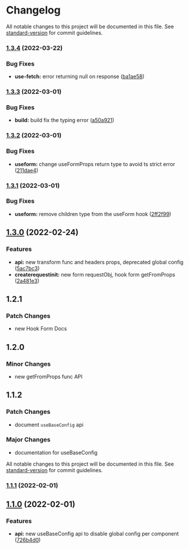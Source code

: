 # Changelog

All notable changes to this project will be documented in this file. See [standard-version](https://github.com/conventional-changelog/standard-version) for commit guidelines.

### [1.3.4](https://github.com/wai-lin/forma-js/compare/v1.3.3...v1.3.4) (2022-03-22)


### Bug Fixes

* **use-fetch:** error returning null on response ([ba1ae58](https://github.com/wai-lin/forma-js/commit/ba1ae5863d6f1612ce8ba2dd00d2e0a93796b1dd))

### [1.3.3](https://github.com/wai-lin/forma-js/compare/v1.3.2...v1.3.3) (2022-03-01)


### Bug Fixes

* **build:** build fix the typing error ([a50a921](https://github.com/wai-lin/forma-js/commit/a50a921067952f17b0cb257bd44f2965e7e49eba))

### [1.3.2](https://github.com/wai-lin/forma-js/compare/v1.3.1...v1.3.2) (2022-03-01)


### Bug Fixes

* **useform:** change useFormProps return type to avoid ts strict error ([211dae4](https://github.com/wai-lin/forma-js/commit/211dae44d93c0b51ef02f955eea78cde277743fa))

### [1.3.1](https://github.com/wai-lin/forma-js/compare/v1.3.0...v1.3.1) (2022-03-01)


### Bug Fixes

* **useform:** remove children type from the useForm hook ([2ff2f99](https://github.com/wai-lin/forma-js/commit/2ff2f9921f8d5da3f31ae51e8a175a2038bc5b8b))

## [1.3.0](https://github.com/wai-lin/forma-js/compare/v1.1.1...v1.3.0) (2022-02-24)


### Features

* **api:** new transform func and headers props, deprecated global config ([5ac7bc3](https://github.com/wai-lin/forma-js/commit/5ac7bc341f421f06f4e401498003616bc3808b48))
* **createrequestinit:** new form requestObj, hook form getFromProps ([2a481e3](https://github.com/wai-lin/forma-js/commit/2a481e3ab18f2d300d2764ba0f2a10cce1f41e4d))

## 1.2.1

### Patch Changes

- new Hook Form Docs

## 1.2.0

### Minor Changes

- new getFromProps func API

## 1.1.2

### Patch Changes

- document `useBaseConfig` api

### Major Changes

- documentation for useBaseConfig

All notable changes to this project will be documented in this file. See [standard-version](https://github.com/conventional-changelog/standard-version) for commit guidelines.

### [1.1.1](https://github.com/wai-lin/forma-js/compare/v1.0.5...v1.1.1) (2022-02-01)

## [1.1.0](https://github.com/wai-lin/forma-js/compare/v1.0.3...v1.1.0) (2022-02-01)

### Features

- **api:** new useBaseConfig api to disable global config per component ([726b4d0](https://github.com/wai-lin/forma-js/commit/726b4d0a44d9d7d08aaa34df9d0e3c71ea8e9acc))
